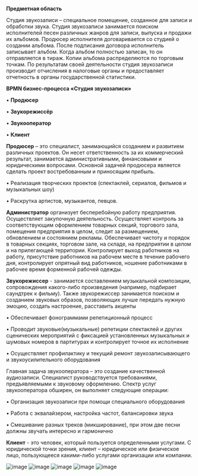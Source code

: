 **Предметная область** 

Студия звукозаписи – специальное помещение, созданное для записи и обработки звука. 
Студия звукозаписи занимается поиском исполнителей песен различных жанров для записи, выпуска и продажи их альбомов.
Продюсер исполнителя договаривается со студией о создании альбома. После подписания договора исполнитель записывает альбом. Когда альбом полностью записан, то он отправляется в тираж. Копии альбома распределяются по торговым точкам. По результатам своей деятельности студия звукозаписи производит отчисления в налоговые органы и предоставляет отчетность в органы государственной статистики. 

**BPMN бизнес-процесса «Студия звукозаписи»** 

• **Продюсер**

•	**Звукорежиссёр**

•	**Звукооператор**

• **Клиент**

 **Продюсер** – это специалист, занимающийся созданием и развитием различных проектов. Он несет ответственность за их коммерческий результат, занимается административными, финансовыми и юридическими вопросами. Основной задачей продюсера является сделать проект востребованным и приносящим прибыль.
 
 • Реализация творческих проектов (спектаклей, сериалов, фильмов и музыкальных шоу)
 
 • Раскрутка артистов, музыкантов, певцов.

 **Администратор** организует бесперебойную работу предприятия. Осуществляет закупочную деятельность. Осуществляет контроль за соответствующим оформлением товарных секций, торгового зала, помещения предприятия в целом, следит за размещением, обновлением и состоянием рекламы. Обеспечивает чистоту и порядок в товарных секциях, торговом зале, на складе, на предприятии в целом и на прилегающей территории. Контролирует выход работников на работу, присутствие работников на рабочем месте в течение рабочего дня, контролирует опрятный вид работников, ношение работниками в рабочее время форменной рабочей одежды.

 **Звукорежиссер** - занимается составлением музыкальной композиции, сопровождения какого-либо произведения (например, подбирает саундтрек к фильму). Также звукорежиссер занимается поиском и созданием звуковых образов, позволяющих лучше передать нужную эмоцию, создать настроение, расставить акценты
 
 • Обеспечивает фонограммами репетиционный процесс
 
 • Проводит звуковые(музыкальные) репетиции спектаклей и других сценических мероприятий с фиксацией установленных музыкальных и шумовых номеров в партитурах и контролирует точное их исполнение
 
 • Осуществляет профилактику и текущий ремонт звукозаписывающего и звукоусилительного оборудования
 
 Главная задача звукооператора – это создание качественной аудиозаписи. Специалист руководствуется требованиями, предъявляемыми к звуковому оформлению. Спектр услуг звукооператора обширен, он выполняет следующие операции:
 
 • Организация звукозаписи при помощи специального оборудования
 
 • Работа с эквалайзером, настройка частот, балансировки звука
 
 • Смешивание разных треков (микширование), при этом две песни должны звучать интересно и гармонично
 
 **Клиент** -  это человек, который пользуется определенными услугами. С юридической точки зрения, клиент – юридическое или физическое лицо, пользующееся какими-либо услугами организации или компании.


![image](https://user-images.githubusercontent.com/104509710/201212243-04be0868-16e1-4d6e-ae91-4959515966a4.png)
![image](https://user-images.githubusercontent.com/104509710/198518647-e6813505-98d4-4f36-95fd-73cd621c97f6.png)
![image](https://user-images.githubusercontent.com/104509710/198518686-3199c29a-42c5-4911-a886-47864cc092b7.png)
![image](https://user-images.githubusercontent.com/104509710/201212997-8499d610-e386-4f2b-abd1-3df2519ded22.png)
![image](https://user-images.githubusercontent.com/104509710/201213046-db14e522-5133-405a-b3e7-ebaf3ee560d7.png)


